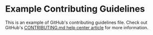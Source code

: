 # Example Contributing Guidelines

This is an example of GitHub's contributing guidelines file. Check out GitHub's [CONTRIBUTING.md help center article](https://help.github.com/articles/setting-guidelines-for-repository-contributors/) for more information.